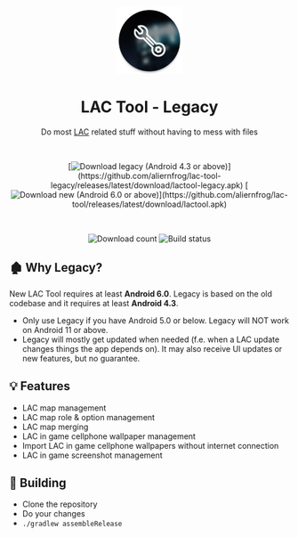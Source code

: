 <div align="center">

  <img alt="LAC Tool icon" src="images/icon.png" width="120px"/>

  # LAC Tool - Legacy
  Do most [LAC](https://play.google.com/store/apps/details?id=com.MA.LAC) related stuff without having to mess with files

  <br>

  [![Download legacy (Android 4.3 or above)](https://img.shields.io/github/v/tag/aliernfrog/lac-tool-legacy?style=for-the-badge&label=Download%20(Android%204.3%2B)&labelColor=green&color=grey)](https://github.com/aliernfrog/lac-tool-legacy/releases/latest/download/lactool-legacy.apk)
  [![Download new (Android 6.0 or above)](https://img.shields.io/github/v/tag/aliernfrog/lac-tool?style=for-the-badge&label=Download%20New%20(Android%206.0%2B)&labelColor=blue&color=grey)](https://github.com/aliernfrog/lac-tool/releases/latest/download/lactool.apk)

  <br>

  ![Download count](https://img.shields.io/github/downloads/aliernfrog/lac-tool/total?style=for-the-badge&label=Download%20Count)
  ![Build status](https://img.shields.io/github/actions/workflow/status/aliernfrog/lac-tool-legacy/commit.yml?style=for-the-badge&label=Build%20status)

</div>

## 🏚️ Why Legacy?
New LAC Tool requires at least **Android 6.0**. Legacy is based on the old codebase and it requires at least **Android 4.3**.
- Only use Legacy if you have Android 5.0 or below. Legacy will NOT work on Android 11 or above.
- Legacy will mostly get updated when needed (f.e. when a LAC update changes things the app depends on). It may also receive UI updates or new features, but no guarantee.

## 💡 Features
- LAC map management
- LAC map role & option management
- LAC map merging
- LAC in game cellphone wallpaper management
- Import LAC in game cellphone wallpapers without internet connection
- LAC in game screenshot management

## 🔧 Building
- Clone the repository
- Do your changes
- `./gradlew assembleRelease`
